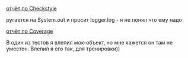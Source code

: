 [отчёт по Checkstyle](https://github.com/pablos-v/JavaCoreCourseGB.RU/blob/main/Spring_GB/UnitTestingSem6/src/main/java/org/example/reports/Checkstyle.png)

ругается на System.out и просит logger.log - я не понял что ему надо

[отчёт по Сoverage](https://github.com/pablos-v/JavaCoreCourseGB.RU/blob/main/Spring_GB/UnitTestingSem6/src/main/java/org/example/reports/Coverage.png)

В один из тестов я влепил мок-объект, но мне кажется он там не уместен. Влепил я его так, для тренировки))